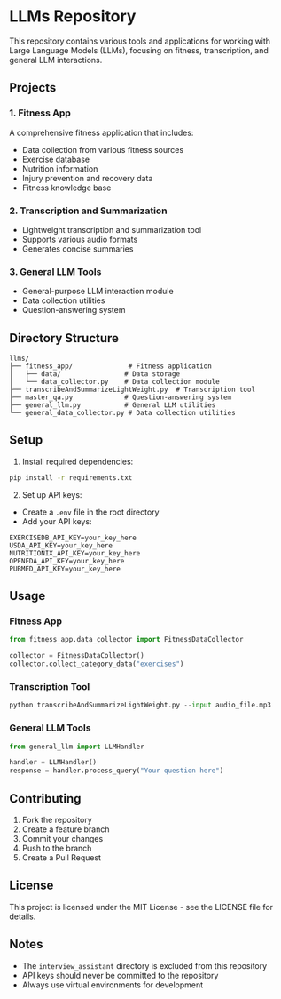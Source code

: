 # LLMs Repository

This repository contains various tools and applications for working with Large Language Models (LLMs), focusing on fitness, transcription, and general LLM interactions.

## Projects

### 1. Fitness App
A comprehensive fitness application that includes:
- Data collection from various fitness sources
- Exercise database
- Nutrition information
- Injury prevention and recovery data
- Fitness knowledge base

### 2. Transcription and Summarization
- Lightweight transcription and summarization tool
- Supports various audio formats
- Generates concise summaries

### 3. General LLM Tools
- General-purpose LLM interaction module
- Data collection utilities
- Question-answering system

## Directory Structure

```
llms/
├── fitness_app/              # Fitness application
│   ├── data/                # Data storage
│   └── data_collector.py    # Data collection module
├── transcribeAndSummarizeLightWeight.py  # Transcription tool
├── master_qa.py             # Question-answering system
├── general_llm.py           # General LLM utilities
└── general_data_collector.py # Data collection utilities
```

## Setup

1. Install required dependencies:
```bash
pip install -r requirements.txt
```

2. Set up API keys:
- Create a `.env` file in the root directory
- Add your API keys:
```
EXERCISEDB_API_KEY=your_key_here
USDA_API_KEY=your_key_here
NUTRITIONIX_API_KEY=your_key_here
OPENFDA_API_KEY=your_key_here
PUBMED_API_KEY=your_key_here
```

## Usage

### Fitness App
```python
from fitness_app.data_collector import FitnessDataCollector

collector = FitnessDataCollector()
collector.collect_category_data("exercises")
```

### Transcription Tool
```python
python transcribeAndSummarizeLightWeight.py --input audio_file.mp3
```

### General LLM Tools
```python
from general_llm import LLMHandler

handler = LLMHandler()
response = handler.process_query("Your question here")
```

## Contributing

1. Fork the repository
2. Create a feature branch
3. Commit your changes
4. Push to the branch
5. Create a Pull Request

## License

This project is licensed under the MIT License - see the LICENSE file for details.

## Notes

- The `interview_assistant` directory is excluded from this repository
- API keys should never be committed to the repository
- Always use virtual environments for development 